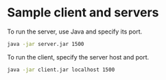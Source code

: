 # Sample client and servers

To run the server, use Java and specify its port.

```bash
java -jar server.jar 1500
```

To run the client, specify the server host and port.

```bash
java -jar client.jar localhost 1500
```

